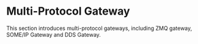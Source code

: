 # Multi-Protocol Gateway

This section introduces multi-protocol gateways, including ZMQ gateway, SOME/IP Gateway and DDS Gateway.
